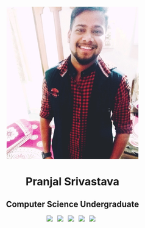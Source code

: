 <p align="center">
<img src="img/Pranjal.png" height="400">

<h1 align="center">Pranjal Srivastava</h1>

<h2 align="center">Computer Science Undergraduate</h2>

<p align='center'>
  <a href="mailto:pranjals149@gmail.com"><img height="50" src="img/gmail.png?raw=true"></a>&nbsp;&nbsp;
  <a href="https://www.linkedin.com/in/pranjal-srivastava-801a9a152/"><img height="50" src="img/linkedin.png?raw=true"></a>&nbsp;&nbsp;
  <a href="https://medium.com/@pranjals149"><img height="50" src="img/medium.png?raw=true"></a>&nbsp;&nbsp;
  <a href="https://twitter.com/pranjals149"><img height="50" src="img/twitter.png?raw=true"></a>&nbsp;&nbsp;
  <a href="pranjalportfolio.netlify.app"><img height="50" src="img/website.png?raw=true"></a>&nbsp;&nbsp;
</p>
</p>